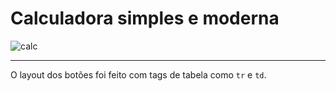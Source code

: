 # Calculadora simples e moderna

![calc](https://user-images.githubusercontent.com/51541856/130541092-b0ee66d2-953f-496a-ac07-5b28ca38f44d.png)

--- 

O layout dos botões foi feito com tags de tabela como `tr` e `td`. 
